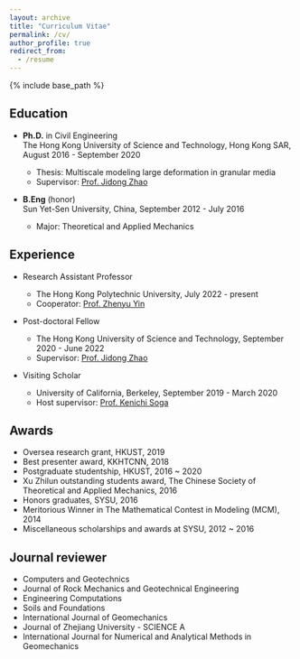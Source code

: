 ```yaml
---
layout: archive
title: "Curriculum Vitae"
permalink: /cv/
author_profile: true
redirect_from:
  - /resume
---
```


{% include base_path %}

Education
-----
* __Ph.D.__ in Civil Engineering  
The Hong Kong University of Science and Technology, Hong Kong SAR, August 2016 - September 2020
  * Thesis: Multiscale modeling large deformation in granular media
  * Supervisor: [Prof. Jidong Zhao](http://jzhao.people.ust.hk/group.html)

* __B.Eng__ (honor)  
Sun Yet-Sen University, China, September 2012 - July 2016
  * Major: Theoretical and Applied Mechanics

Experience
-----
* Research Assistant Professor
  * The Hong Kong Polytechnic University, July 2022 - present
  * Cooperator: [Prof. Zhenyu Yin](https://zhenyuyin.wixsite.com/polyu)

* Post-doctoral Fellow
  * The Hong Kong University of Science and Technology, September 2020 - June 2022
  * Supervisor: [Prof. Jidong Zhao](http://jzhao.people.ust.hk/group.html)

* Visiting Scholar	
  * University of California, Berkeley, September 2019 - March 2020
  * Host supervisor: [Prof. Kenichi Soga](http://geomechanics.berkeley.edu/people/soga/)
  
Awards
-----
* Oversea research grant, HKUST, 2019
* Best presenter award, KKHTCNN, 2018
* Postgraduate studentship, HKUST, 2016 ~ 2020
* Xu Zhilun outstanding students award, The Chinese Society of Theoretical and Applied Mechanics, 2016
* Honors graduates, SYSU, 2016
* Meritorious Winner in The Mathematical Contest in Modeling (MCM), 2014 
* Miscellaneous scholarships and awards at SYSU, 2012 ~ 2016

Journal reviewer
-----
* Computers and Geotechnics
* Journal of Rock Mechanics and Geotechnical Engineering
* Engineering Computations
* Soils and Foundations
* International Journal of Geomechanics
* Journal of Zhejiang University - SCIENCE A
* International Journal for Numerical and Analytical Methods in Geomechanics